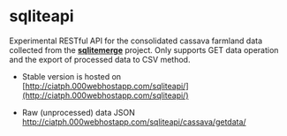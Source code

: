 # sqliteapi #

Experimental RESTful API for the consolidated cassava farmland data collected from the [**sqlitemerge**](https://github.com/ciatph/sqlitemerge) project. Only supports GET data operation and the export of processed data to CSV method.

- Stable version is hosted on<br>
  [http://ciatph.000webhostapp.com/sqliteapi/](http://ciatph.000webhostapp.com/sqliteapi/)

- Raw (unprocessed) data JSON<br>
  http://ciatph.000webhostapp.com/sqliteapi/cassava/getdata/